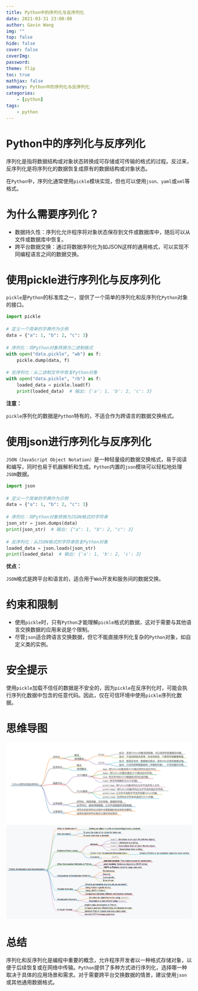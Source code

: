 ```yaml
---
title: Python中的序列化与反序列化
date: 2021-03-31 23:00:00
author: Gavin Wang
img: ""
top: false
hide: false
cover: false
coverImg:
password:
theme: flip
toc: true
mathjax: false
summary: Python中的序列化与反序列化
categories:
    - [python]
tags:
    - python
---
```


# Python中的序列化与反序列化

序列化是指将数据结构或对象状态转换成可存储或可传输的格式的过程。反过来，反序列化是将序列化的数据恢复成原有的数据结构或对象状态。

在`Python`中，序列化通常使用`pickle`模块实现，但也可以使用`json、yaml`或`xml`等格式。


# 为什么需要序列化？

* 数据持久性：序列化允许程序将对象状态保存到文件或数据库中，随后可以从文件或数据库中恢复。
* 跨平台数据交换：通过将数据序列化为如JSON这样的通用格式，可以实现不同编程语言之间的数据交换。


# 使用pickle进行序列化与反序列化

`pickle`是`Python`的标准库之一，提供了一个简单的序列化和反序列化`Python`对象的接口。

```python
import pickle

# 定义一个简单的字典作为示例
data = {"a": 1, "b": 2, "c": 3}

# 序列化：将Python对象转换为二进制格式
with open("data.pickle", "wb") as f:
    pickle.dump(data, f)

# 反序列化：从二进制文件中恢复Python对象
with open("data.pickle", "rb") as f:
    loaded_data = pickle.load(f)
    print(loaded_data)  # 输出: {'a': 1, 'b': 2, 'c': 3}
```

**注意：**

`pickle`序列化的数据是`Python`特有的，不适合作为跨语言的数据交换格式。

# 使用json进行序列化与反序列化

`JSON（JavaScript Object Notation）`是一种轻量级的数据交换格式，易于阅读和编写，同时也易于机器解析和生成。`Python`内置的`json`模块可以轻松地处理`JSON`数据。

```python
import json

# 定义一个简单的字典作为示例
data = {"a": 1, "b": 2, "c": 3}

# 序列化：将Python对象转换为JSON格式的字符串
json_str = json.dumps(data)
print(json_str)  # 输出: {"a": 1, "b": 2, "c": 3}

# 反序列化：从JSON格式的字符串恢复Python对象
loaded_data = json.loads(json_str)
print(loaded_data)  # 输出: {'a': 1, 'b': 2, 'c': 3}
```

**优点：**

`JSON`格式是跨平台和语言的，适合用于`Web`开发和服务间的数据交换。

# 约束和限制

* 使用`pickle`时，只有`Python`才能理解`pickle`格式的数据，这对于需要与其他语言交换数据的应用来说是个限制。
* 尽管`json`适合跨语言交换数据，但它不能直接序列化复杂的`Python`对象，如自定义类的实例。


# 安全提示

使用`pickle`加载不信任的数据是不安全的，因为`pickle`在反序列化时，可能会执行序列化数据中包含的任意代码。因此，仅在可信环境中使用`pickle`序列化数据。


# 思维导图

<img class="shadow" src="/img/in-post/Python序列化和反序列化.png" width="800">

<img class="shadow" src="/img/in-post/Python_Serialization_Deserialization.png" width="800">


# 总结

序列化和反序列化是编程中重要的概念，允许程序开发者以一种格式存储对象，以便于后续恢复或在网络中传输。`Python`提供了多种方式进行序列化，选择哪一种取决于具体的应用场景和需求。对于需要跨平台交换数据的情景，建议使用`json`或其他通用数据格式。
